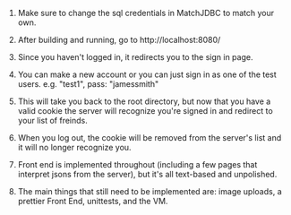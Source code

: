 1. Make sure to change the sql credentials in MatchJDBC to match your own.

2. After building and running, go to http://localhost:8080/ 

3. Since you haven't logged in, it redirects you to the sign in page.

4. You can make a new account or you can just sign in as one of the test users. e.g. "test1", pass: "jamessmith"

5. This will take you back to the root directory, but now that you have a valid cookie the server will recognize you're signed in and redirect to your list of freinds.

6. When you log out, the cookie will be removed from the server's list and it will no longer recognize you.

7. Front end is implemented throughout (including a few pages that interpret jsons from the server), but it's all text-based and unpolished.

8. The main things that still need to be implemented are: image uploads, a prettier Front End, unittests, and the VM.